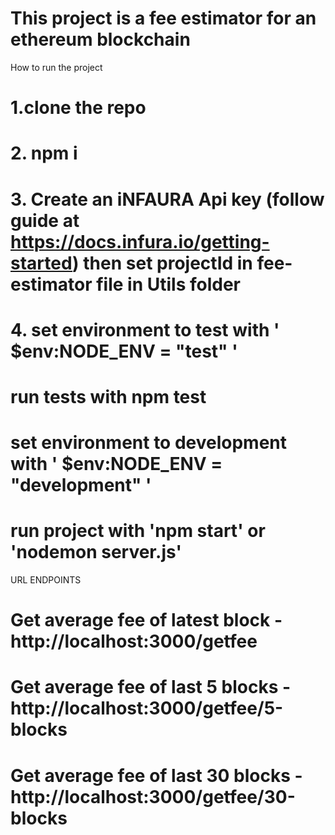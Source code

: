 # This project is a fee estimator for an ethereum blockchain

How to run the project

# 1.clone the repo

# 2. npm i

# 3. Create an iNFAURA Api key (follow guide at https://docs.infura.io/getting-started) then set projectId in fee-estimator file in Utils folder

# 4. set environment to test with ' $env:NODE_ENV = "test" '

# run tests with npm test

# set environment to development with ' $env:NODE_ENV = "development" '

# run project with 'npm start' or 'nodemon server.js'

URL ENDPOINTS

# Get average fee of latest block - http://localhost:3000/getfee

# Get average fee of last 5 blocks - http://localhost:3000/getfee/5-blocks

# Get average fee of last 30 blocks - http://localhost:3000/getfee/30-blocks
